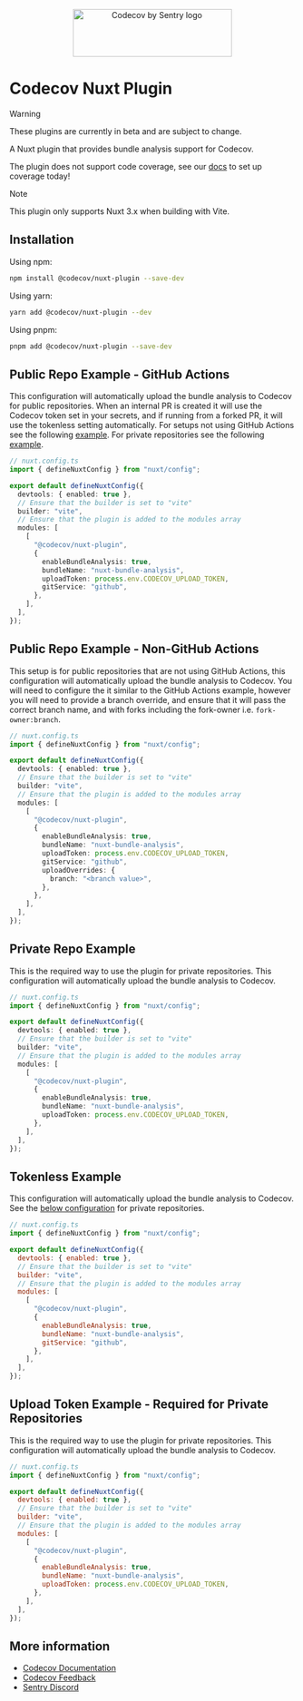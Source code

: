 <p align="center">
  <a href="https://about.codecov.io" target="_blank">
    <img src="https://about.codecov.io/wp-content/themes/codecov/assets/brand/sentry-cobranding/logos/codecov-by-sentry-logo.svg" alt="Codecov by Sentry logo" width="280" height="84">
  </a>
</p>

# Codecov Nuxt Plugin

> [!WARNING]
> These plugins are currently in beta and are subject to change.
>
> A Nuxt plugin that provides bundle analysis support for Codecov.
>
> The plugin does not support code coverage, see our [docs](https://docs.codecov.com/docs/quick-start) to set up coverage today!

> [!NOTE]
> This plugin only supports Nuxt 3.x when building with Vite.

## Installation

Using npm:

```bash
npm install @codecov/nuxt-plugin --save-dev
```

Using yarn:

```bash
yarn add @codecov/nuxt-plugin --dev
```

Using pnpm:

```bash
pnpm add @codecov/nuxt-plugin --save-dev
```

## Public Repo Example - GitHub Actions

This configuration will automatically upload the bundle analysis to Codecov for public repositories. When an internal PR is created it will use the Codecov token set in your secrets, and if running from a forked PR, it will use the tokenless setting automatically. For setups not using GitHub Actions see the following [example](#public-repo-example---non-github-actions). For private repositories see the following [example](#private-repo-example).

```typescript
// nuxt.config.ts
import { defineNuxtConfig } from "nuxt/config";

export default defineNuxtConfig({
  devtools: { enabled: true },
  // Ensure that the builder is set to "vite"
  builder: "vite",
  // Ensure that the plugin is added to the modules array
  modules: [
    [
      "@codecov/nuxt-plugin",
      {
        enableBundleAnalysis: true,
        bundleName: "nuxt-bundle-analysis",
        uploadToken: process.env.CODECOV_UPLOAD_TOKEN,
        gitService: "github",
      },
    ],
  ],
});
```

## Public Repo Example - Non-GitHub Actions

This setup is for public repositories that are not using GitHub Actions, this configuration will automatically upload the bundle analysis to Codecov. You will need to configure the it similar to the GitHub Actions example, however you will need to provide a branch override, and ensure that it will pass the correct branch name, and with forks including the fork-owner i.e. `fork-owner:branch`.

```typescript
// nuxt.config.ts
import { defineNuxtConfig } from "nuxt/config";

export default defineNuxtConfig({
  devtools: { enabled: true },
  // Ensure that the builder is set to "vite"
  builder: "vite",
  // Ensure that the plugin is added to the modules array
  modules: [
    [
      "@codecov/nuxt-plugin",
      {
        enableBundleAnalysis: true,
        bundleName: "nuxt-bundle-analysis",
        uploadToken: process.env.CODECOV_UPLOAD_TOKEN,
        gitService: "github",
        uploadOverrides: {
          branch: "<branch value>",
        },
      },
    ],
  ],
});
```

## Private Repo Example

This is the required way to use the plugin for private repositories. This configuration will automatically upload the bundle analysis to Codecov.

```typescript
// nuxt.config.ts
import { defineNuxtConfig } from "nuxt/config";

export default defineNuxtConfig({
  devtools: { enabled: true },
  // Ensure that the builder is set to "vite"
  builder: "vite",
  // Ensure that the plugin is added to the modules array
  modules: [
    [
      "@codecov/nuxt-plugin",
      {
        enableBundleAnalysis: true,
        bundleName: "nuxt-bundle-analysis",
        uploadToken: process.env.CODECOV_UPLOAD_TOKEN,
      },
    ],
  ],
});
```

## Tokenless Example

This configuration will automatically upload the bundle analysis to Codecov. See the [below configuration](#upload-token-example---required-for-private-repositories) for private repositories.

```js
// nuxt.config.ts
import { defineNuxtConfig } from "nuxt/config";

export default defineNuxtConfig({
  devtools: { enabled: true },
  // Ensure that the builder is set to "vite"
  builder: "vite",
  // Ensure that the plugin is added to the modules array
  modules: [
    [
      "@codecov/nuxt-plugin",
      {
        enableBundleAnalysis: true,
        bundleName: "nuxt-bundle-analysis",
        gitService: "github",
      },
    ],
  ],
});
```

## Upload Token Example - Required for Private Repositories

This is the required way to use the plugin for private repositories. This configuration will automatically upload the bundle analysis to Codecov.

```js
// nuxt.config.ts
import { defineNuxtConfig } from "nuxt/config";

export default defineNuxtConfig({
  devtools: { enabled: true },
  // Ensure that the builder is set to "vite"
  builder: "vite",
  // Ensure that the plugin is added to the modules array
  modules: [
    [
      "@codecov/nuxt-plugin",
      {
        enableBundleAnalysis: true,
        bundleName: "nuxt-bundle-analysis",
        uploadToken: process.env.CODECOV_UPLOAD_TOKEN,
      },
    ],
  ],
});
```

## More information

- [Codecov Documentation](https://docs.codecov.com/docs)
- [Codecov Feedback](https://github.com/codecov/feedback/discussions)
- [Sentry Discord](https://discord.gg/Ww9hbqr)
